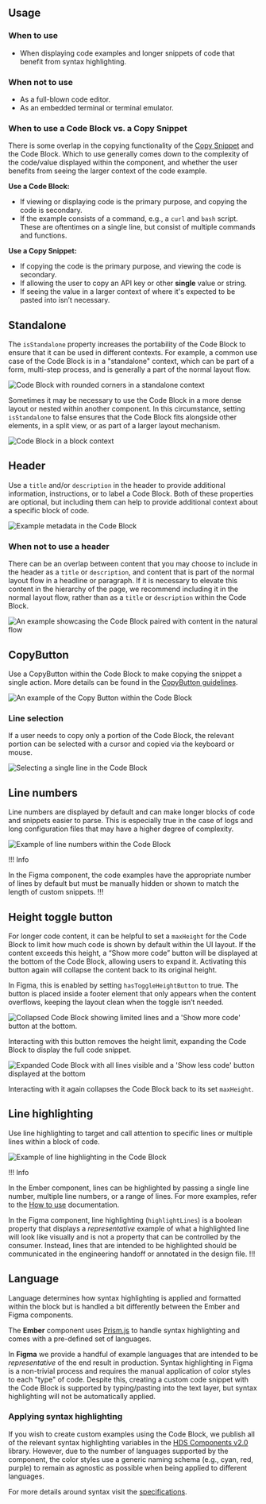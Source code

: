 ## Usage

### When to use

- When displaying code examples and longer snippets of code that benefit from syntax highlighting.

### When not to use

- As a full-blown code editor.
- As an embedded terminal or terminal emulator.

### When to use a Code Block vs. a Copy Snippet

There is some overlap in the copying functionality of the [Copy Snippet](/components/copy/snippet) and the Code Block. Which to use generally comes down to the complexity of the code/value displayed within the component, and whether the user benefits from seeing the larger context of the code example.

**Use a Code Block:**

- If viewing or displaying code is the primary purpose, and copying the code is secondary.
- If the example consists of a command, e.g., a `curl` and `bash` script. These are oftentimes on a single line, but consist of multiple commands and functions.

**Use a Copy Snippet:**

- If copying the code is the primary purpose, and viewing the code is secondary.
- If allowing the user to copy an API key or other **single** value or string.
- If seeing the value in a larger context of where it's expected to be pasted into isn’t necessary.

## Standalone

The `isStandalone` property increases the portability of the Code Block to ensure that it can be used in different contexts. For example, a common use case of the Code Block is in a "standalone" context, which can be part of a form, multi-step process, and is generally a part of the normal layout flow.

![Code Block with rounded corners in a standalone context](/assets/components/code-block/code-block-rounded-standalone.png)

Sometimes it may be necessary to use the Code Block in a more dense layout or nested within another component. In this circumstance, setting `isStandalone` to false ensures that the Code Block fits alongside other elements, in a split view, or as part of a larger layout mechanism.

![Code Block in a block context](/assets/components/code-block/code-block-block-level.png)

## Header

Use a `title` and/or `description` in the header to provide additional information, instructions, or to label a Code Block. Both of these properties are optional, but including them can help to provide additional context about a specific block of code.

![Example metadata in the Code Block](/assets/components/code-block/code-block-metadata.png)

### When not to use a header

There can be an overlap between content that you may choose to include in the header as a `title` or `description`, and content that is part of the normal layout flow in a headline or paragraph. If it is necessary to elevate this content in the hierarchy of the page, we recommend including it in the normal layout flow, rather than as a `title` or `description` within the Code Block.

![An example showcasing the Code Block paired with content in the natural flow](/assets/components/code-block/code-block-dont-use-metadata.png)

## CopyButton

Use a CopyButton within the Code Block to make copying the snippet a single action. More details can be found in the [CopyButton guidelines](/components/copy/button).

![An example of the Copy Button within the Code Block](/assets/components/code-block/code-block-copy-button.png)

### Line selection

If a user needs to copy only a portion of the Code Block, the relevant portion can be selected with a cursor and copied via the keyboard or mouse.

![Selecting a single line in the Code Block](/assets/components/code-block/code-block-line-selection.png)

## Line numbers

Line numbers are displayed by default and can make longer blocks of code and snippets easier to parse. This is especially true in the case of logs and long configuration files that may have a higher degree of complexity.

![Example of line numbers within the Code Block](/assets/components/code-block/code-block-line-numbers.png)

!!! Info

In the Figma component, the code examples have the appropriate number of lines by default but must be manually hidden or shown to match the length of custom snippets.
!!!

## Height toggle button

For longer code content, it can be helpful to set a `maxHeight` for the Code Block to limit how much code is shown by default within the UI layout. If the content exceeds this height, a “Show more code” button will be displayed at the bottom of the Code Block, allowing users to expand it. Activating this button again will collapse the content back to its original height.

In Figma, this is enabled by setting `hasToggleHeightButton` to true. The button is placed inside a footer element that only appears when the content overflows, keeping the layout clean when the toggle isn’t needed.

![Collapsed Code Block showing limited lines and a 'Show more code' button at the bottom.](/assets/components/code-block/code-block-collapsed.png)

Interacting with this button removes the height limit, expanding the Code Block to display the full code snippet.

![Expanded Code Block with all lines visible and a 'Show less code' button displayed at the bottom](/assets/components/code-block/code-block-expanded.png)

Interacting with it again collapses the Code Block back to its set `maxHeight`.


## Line highlighting

Use line highlighting to target and call attention to specific lines or multiple lines within a block of code.

![Example of line highlighting in the Code Block](/assets/components/code-block/code-block-line-highlighting.png)

!!! Info

In the Ember component, lines can be highlighted by passing a single line number, multiple line numbers, or a range of lines. For more examples, refer to the [How to use](/?tab=code#highlightlines) documentation.

In the Figma component, line highlighting (`highlightLines`) is a boolean property that displays a _representative_ example of what a highlighted line will look like visually and is not a property that can be controlled by the consumer. Instead, lines that are intended to be highlighted should be communicated in the engineering handoff or annotated in the design file.
!!!

## Language

Language determines how syntax highlighting is applied and formatted within the block but is handled a bit differently between the Ember and Figma components.

The **Ember** component uses [Prism.js](https://prismjs.com/index.html) to handle syntax highlighting and comes with a pre-defined set of languages.

In **Figma** we provide a handful of example languages that are intended to be _representative_ of the end result in production. Syntax highlighting in Figma is a non-trivial process and requires the manual application of color styles to each "type" of code. Despite this, creating a custom code snippet with the Code Block is supported by typing/pasting into the text layer, but syntax highlighting will not be automatically applied.

### Applying syntax highlighting

If you wish to create custom examples using the Code Block, we publish all of the relevant syntax highlighting variables in the [HDS Components v2.0](https://www.figma.com/design/iweq3r2Pi8xiJfD9e6lOhF/HDS-Components-v2.0?node-id=67166-37020&t=gWdKy44MzTP4cTRo-1) library. However, due to the number of languages supported by the component, the color styles use a generic naming schema (e.g., cyan, red, purple) to remain as agnostic as possible when being applied to different languages.

For more details around syntax visit the [specifications](?tab=specifications).
